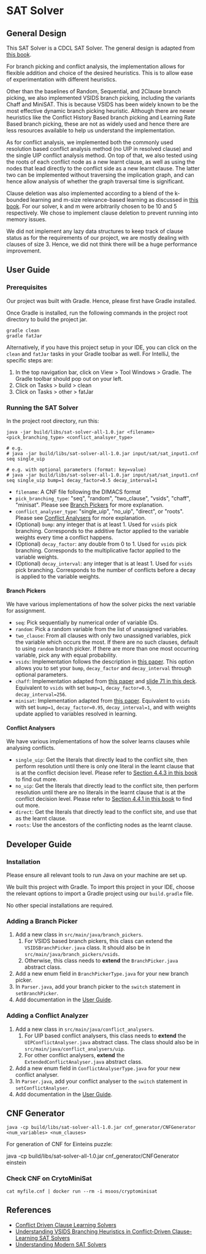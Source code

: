 # SAT Solver
## General Design
This SAT Solver is a CDCL SAT Solver. The general design is adapted from [this book](https://www.cis.upenn.edu/~alur/CIS673/sat-cdcl.pdf). 

For branch picking and conflict analysis, the implementation allows for flexible addition and choice of the desired heuristics. This is to allow ease of experimentation with different heuristics.

Other than the baselines of Random, Sequential, and 2Clause branch picking, we also implemented VSIDS branch picking, including the variants Chaff and MiniSAT. This is because VSIDS has been widely known to be the most effective dynamic branch picking heuristic. Although there are newer heuristics like the Conflict History Based branch picking and Learning Rate Based branch picking, these are not as widely used and hence there are less resources available to help us understand the implementation. 

As for conflict analysis, we implemented both the commonly used resolution based conflict analysis method (no UIP in resolved clause) and the single UIP conflict analysis method. On top of that, we also tested using the roots of each conflict node as a new learnt clause, as well as using the nodes that lead directly to the conflict side as a new learnt clause. The latter two can be implemented without traversing the implication graph, and can hence allow analysis of whether the graph traversal time is significant.

Clause deletion was also implemented according to a blend of the k-bounded learning and m-size relevance-based learning as discussed in [this book](https://www.cis.upenn.edu/~alur/CIS673/sat-cdcl.pdf). For our solver, k and m were arbitrarily chosen to be 10 and 5 respectively. We chose to implement clause deletion to prevent running into memory issues.

We did not implement any lazy data structures to keep track of clause status as for the requirements of our project, we are mostly dealing with clauses of size 3. Hence, we did not think there will be a huge performance improvement.

## User Guide
### Prerequisites 
Our project was built with Gradle. Hence, please first have Gradle installed.

Once Gradle is installed, run the following commands in the project root directory to build the project jar.

```
gradle clean
gradle fatJar
```

Alternatively, if you have this project setup in your IDE, you can click on the `clean` and `fatJar` tasks in your Gradle toolbar as well. For IntelliJ, the specific steps are:
1. In the top navigation bar, click on View > Tool Windows > Gradle. The Gradle toolbar should pop out on your left.
2. Click on Tasks > build > clean
3. Click on Tasks > other > fatJar

### Running the SAT Solver
In the project root directory, run this:
```
java -jar build/libs/sat-solver-all-1.0.jar <filename> <pick_branching_type> <conflict_analsyer_type>

# e.g.
# java -jar build/libs/sat-solver-all-1.0.jar input/sat/sat_input1.cnf seq single_uip

# e.g. with optional parameters (format: key=value)
# java -jar build/libs/sat-solver-all-1.0.jar input/sat/sat_input1.cnf seq single_uip bump=1 decay_factor=0.5 decay_interval=1
```
* `filename`: A CNF file following the DIMACS format
* `pick_branching_type`: "seq", "random", "two_clause", "vsids", "chaff", "minisat". Please see [Branch Pickers](#branch-pickers) for more explanation.
* `conflict_analyser_type`: "single_uip", "no_uip", "direct", or "roots". Please see [Conflict Analysers](#conflict-analysers) for more explanation.
* (Optional) `bump`: any integer that is at least 1. Used for `vsids` pick branching. Corresponds to the additive factor applied to the variable weights every time a conflict happens. 
* (Optional) `decay_factor`: any double from 0 to 1. Used for `vsids` pick branching. Corresponds to the multiplicative factor applied to the variable weights.
* (Optional) `decay_interval`: any integer that is at least 1. Used for `vsids` pick branching. Corresponds to the number of conflicts before a decay is applied to the variable weights.

#### Branch Pickers
We have various implementations of how the solver picks the next variable for assignment. 
* `seq`: Pick sequentially by numerical order of variable IDs.
* `random`: Pick a random variable from the list of unassigned variables.
* `two_clause`: From all clauses with only two unassigned variables, pick the variable which occurs the most. If there are no such clauses, default to using `random` branch picker. If there are more than one most occurring variable, pick any with equal probability.
* `vsids`: Implementation follows the description in [this paper](https://arxiv.org/pdf/1506.08905.pdf). This option allows you to set your `bump`, `decay_factor` and `decay_interval` through optional parameters.
* `chaff`: Implementation adapted from [this paper](https://arxiv.org/pdf/1506.08905.pdf) and [slide 71 in this deck](http://fmv.jku.at/biere/talks/Biere-VTSA12-talk.pdf). Equivalent to `vsids` with set `bump=1`, `decay_factor=0.5`, `decay_interval=256`.
* `minisat`: Implementation adapted from [this paper](https://arxiv.org/pdf/1506.08905.pdf). Equivalent to `vsids` with set `bump=1`, `decay_factor=0.95`, `decay_interval=1`, and with weights update applied to variables resolved in learning. 

#### Conflict Analysers
We have various implementations of how the solver learns clauses while analysing conflicts. 
* `single_uip`: Get the literals that directly lead to the conflict site, then perform resolution until there is only one literal in the learnt clause that is at the conflict decision level. Please refer to [Section 4.4.3 in this book](https://www.cis.upenn.edu/~alur/CIS673/sat-cdcl.pdf) to find out more.
* `no_uip`: Get the literals that directly lead to the conflict site, then perform resolution until there are no literals in the learnt clause that is at the conflict decision level. Please refer to [Section 4.4.1 in this book](https://www.cis.upenn.edu/~alur/CIS673/sat-cdcl.pdf) to find out more.
* `direct`: Get the literals that directly lead to the conflict site, and use that as the learnt clause.
* `roots`: Use the ancestors of the conflicting nodes as the learnt clause.

## Developer Guide
### Installation
Please ensure all relevant tools to run Java on your machine are set up. 

We built this project with Gradle. To import this project in your IDE, choose the relevant options to import a Gradle project using our `build.gradle` file.

No other special installations are required.

### Adding a Branch Picker
1. Add a new class in `src/main/java/branch_pickers`. 
    1. For VSIDS based branch pickers, this class can extend the `VSIDSBranchPicker.java` class. It should also be in `src/main/java/branch_pickers/vsids`.
    2. Otherwise, this class needs to **extend** the `BranchPicker.java` abstract class.
2. Add a new enum field in `BranchPickerType.java` for your new branch picker.
3. In `Parser.java`, add your branch picker to the `switch` statement in `setBranchPicker`.
4. Add documentation in the [User Guide](#branch-pickers).

### Adding a Conflict Analyzer
1. Add a new class in `src/main/java/conflict_analysers`. 
    1. For UIP based conflict analysers, this class needs to **extend** the `UIPConflictAnalyser.java` abstract class. The class should also be in `src/main/java/conflict_analysers/uip`.
    2. For other conflict analysers, **extend** the `ExtendedConflictAnalyser.java` abstract class.
2. Add a new enum field in `ConflictAnalyserType.java` for your new conflict analyser.
3. In `Parser.java`, add your conflict analyser to the `switch` statement in `setConflictAnalyser`.
4. Add documentation in the [User Guide](#conflict-analysers).

## CNF Generator 
`java -cp build/libs/sat-solver-all-1.0.jar cnf_generator/CNFGenerator <num_variables> <num_clauses>`

For generation of CNF for Einteins puzzle: 

java -cp build/libs/sat-solver-all-1.0.jar cnf_generator/CNFGenerator einstein

 
 
### Check CNF on CrytoMiniSat
`cat myfile.cnf | docker run --rm -i msoos/cryptominisat`

## References
* [Conflict Driven Clause Learning Solvers](https://www.cis.upenn.edu/~alur/CIS673/sat-cdcl.pdf)
* [Understanding VSIDS Branching Heuristics
   in Conflict-Driven Clause-Learning SAT Solvers](https://arxiv.org/pdf/1506.08905.pdf)
* [Understanding Modern SAT Solvers](http://fmv.jku.at/biere/talks/Biere-VTSA12-talk.pdf)

